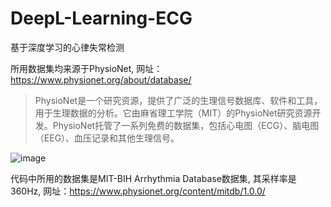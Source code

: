 # DeepL-Learning-ECG
基于深度学习的心律失常检测

所用数据集均来源于PhysioNet, 
网址：https://www.physionet.org/about/database/
> PhysioNet是一个研究资源，提供了广泛的生理信号数据库、软件和工具，用于生理数据的分析。它由麻省理工学院（MIT）的PhysioNet研究资源开发。PhysioNet托管了一系列免费的数据集，包括心电图（ECG）、脑电图（EEG）、血压记录和其他生理信号。

![image](https://github.com/BubbleByteX/DeepL-Learning-ECG/assets/115935683/06a5cbb6-ae3a-4404-b779-a0f9bc5639d0)

代码中所用的数据集是MIT-BIH Arrhythmia Database数据集, 其采样率是360Hz, 
网址：https://www.physionet.org/content/mitdb/1.0.0/
